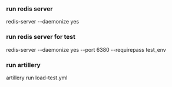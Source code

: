 ### run redis server
redis-server --daemonize yes

### run redis server for test
redis-server --daemonize yes --port 6380 --requirepass test_env

### run artillery
artillery run load-test.yml
